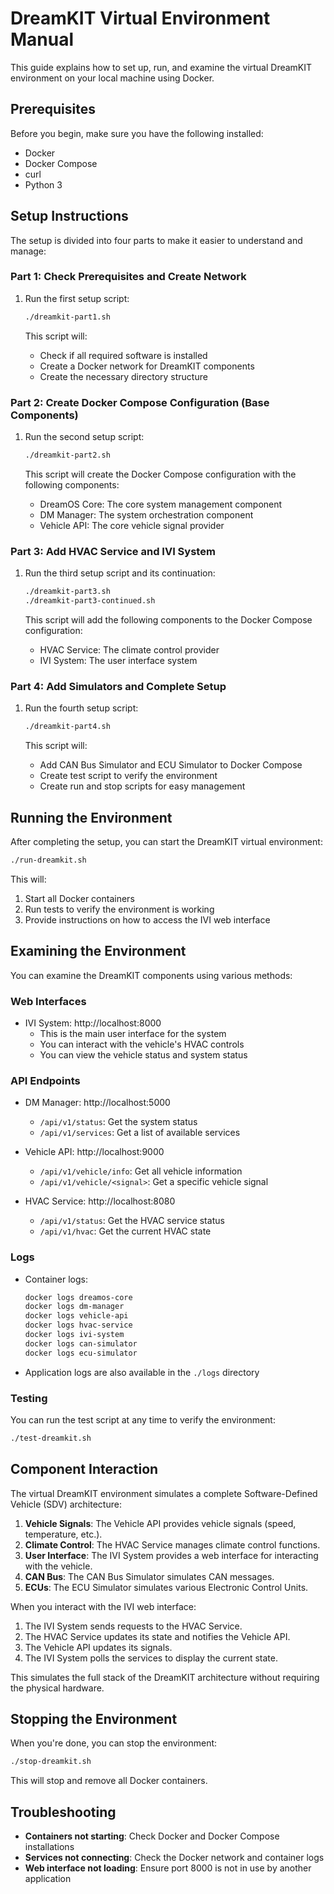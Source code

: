# DreamKIT Virtual Environment Manual

This guide explains how to set up, run, and examine the virtual DreamKIT environment on your local machine using Docker.

## Prerequisites

Before you begin, make sure you have the following installed:
- Docker
- Docker Compose
- curl
- Python 3

## Setup Instructions

The setup is divided into four parts to make it easier to understand and manage:

### Part 1: Check Prerequisites and Create Network

1. Run the first setup script:
   ```bash
   ./dreamkit-part1.sh
   ```

   This script will:
   - Check if all required software is installed
   - Create a Docker network for DreamKIT components
   - Create the necessary directory structure

### Part 2: Create Docker Compose Configuration (Base Components)

1. Run the second setup script:
   ```bash
   ./dreamkit-part2.sh
   ```

   This script will create the Docker Compose configuration with the following components:
   - DreamOS Core: The core system management component
   - DM Manager: The system orchestration component
   - Vehicle API: The core vehicle signal provider

### Part 3: Add HVAC Service and IVI System

1. Run the third setup script and its continuation:
   ```bash
   ./dreamkit-part3.sh
   ./dreamkit-part3-continued.sh
   ```

   This script will add the following components to the Docker Compose configuration:
   - HVAC Service: The climate control provider
   - IVI System: The user interface system

### Part 4: Add Simulators and Complete Setup

1. Run the fourth setup script:
   ```bash
   ./dreamkit-part4.sh
   ```

   This script will:
   - Add CAN Bus Simulator and ECU Simulator to Docker Compose
   - Create test script to verify the environment
   - Create run and stop scripts for easy management

## Running the Environment

After completing the setup, you can start the DreamKIT virtual environment:

```bash
./run-dreamkit.sh
```

This will:
1. Start all Docker containers
2. Run tests to verify the environment is working
3. Provide instructions on how to access the IVI web interface

## Examining the Environment

You can examine the DreamKIT components using various methods:

### Web Interfaces

- IVI System: http://localhost:8000
  - This is the main user interface for the system
  - You can interact with the vehicle's HVAC controls
  - You can view the vehicle status and system status

### API Endpoints

- DM Manager: http://localhost:5000
  - `/api/v1/status`: Get the system status
  - `/api/v1/services`: Get a list of available services

- Vehicle API: http://localhost:9000
  - `/api/v1/vehicle/info`: Get all vehicle information
  - `/api/v1/vehicle/<signal>`: Get a specific vehicle signal
  
- HVAC Service: http://localhost:8080
  - `/api/v1/status`: Get the HVAC service status
  - `/api/v1/hvac`: Get the current HVAC state

### Logs

- Container logs:
  ```bash
  docker logs dreamos-core
  docker logs dm-manager
  docker logs vehicle-api
  docker logs hvac-service
  docker logs ivi-system
  docker logs can-simulator
  docker logs ecu-simulator
  ```

- Application logs are also available in the `./logs` directory

### Testing

You can run the test script at any time to verify the environment:

```bash
./test-dreamkit.sh
```

## Component Interaction

The virtual DreamKIT environment simulates a complete Software-Defined Vehicle (SDV) architecture:

1. **Vehicle Signals**: The Vehicle API provides vehicle signals (speed, temperature, etc.).
2. **Climate Control**: The HVAC Service manages climate control functions.
3. **User Interface**: The IVI System provides a web interface for interacting with the vehicle.
4. **CAN Bus**: The CAN Bus Simulator simulates CAN messages.
5. **ECUs**: The ECU Simulator simulates various Electronic Control Units.

When you interact with the IVI web interface:
1. The IVI System sends requests to the HVAC Service.
2. The HVAC Service updates its state and notifies the Vehicle API.
3. The Vehicle API updates its signals.
4. The IVI System polls the services to display the current state.

This simulates the full stack of the DreamKIT architecture without requiring the physical hardware.

## Stopping the Environment

When you're done, you can stop the environment:

```bash
./stop-dreamkit.sh
```

This will stop and remove all Docker containers.

## Troubleshooting

- **Containers not starting**: Check Docker and Docker Compose installations
- **Services not connecting**: Check the Docker network and container logs
- **Web interface not loading**: Ensure port 8000 is not in use by another application